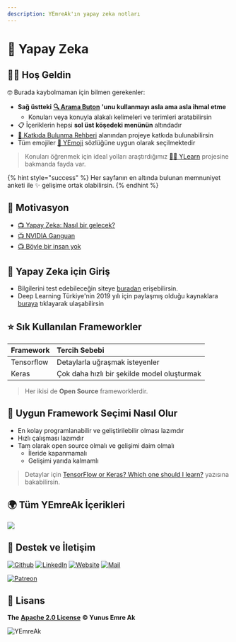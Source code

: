 ```yaml
---
description: YEmreAk'ın yapay zeka notları
---
```


# 🧠 Yapay Zeka

## 🙋‍♂️ Hoş Geldin

🤓 Burada kaybolmaman için bilmen gerekenler:

* **Sağ üstteki** [**🔍 Arama Buton**](https://iuce.yemreak.com/?q=) **'unu kullanmayı asla ama asla ihmal etme**
  * Konuları veya konuyla alakalı kelimeleri ve terimleri aratabilirsin
* 📋 İçeriklerin hepsi **sol üst köşedeki menünün** altındadır
* [💖 Katkıda Bulunma Rehberi](https://wiki.yemreak.com/contributing) alanından projeye katkıda bulunabilirsin
* Tüm emojiler [🚀 YEmoji](https://learn.yemreak.com/yonetim/yemoji) sözlüğüne uygun olarak seçilmektedir

> Konuları öğrenmek için ideal yolları araştırdığımız [👨‍🏫 YLearn](https://learn.yemreak.com/) projesine bakmanda fayda var.

{% hint style="success" %}
Her sayfanın en altında bulunan memnuniyet anketi ile ✨ gelişime ortak olabilirsin.
{% endhint %}

## 🚀 Motivasyon

* [📺 Yapay Zeka: Nasıl bir gelecek?](https://www.youtube.com/watch?v=qh2ESbatq68)
* [📺 NVIDIA Ganguan](https://www.youtube.com/watch?v=1iMmenHFdCE)
* [📺 Böyle bir insan yok](https://youtu.be/N4m_xt4vFwY)

## 🚶‍ Yapay Zeka için Giriş

* Bilgilerini test edebileceğin siteye [buradan](https://www.hackerrank.com/domains/ai) erişebilirsin.
* Deep Learning Türkiye'nin 2019 yılı için paylaşmış olduğu kaynaklara [buraya](https://medium.com/deep-learning-turkiye/2019-yapay-zeka-e%C4%9Fitim-ve-uygulama-program%C4%B1-add138988809) tıklayarak ulaşabilirsin

## ⭐ Sık Kullanılan Frameworkler

| Framework | Tercih Sebebi |
| :--- | :--- |
| Tensorflow | Detaylarla uğraşmak isteyenler |
| Keras | Çok daha hızlı bir şekilde model oluşturmak |

> Her ikisi de **Open Source** frameworklerdir.

## 🤔 Uygun Framework Seçimi Nasıl Olur

* En kolay programlanabilir ve geliştirilebilir olması lazımdır
* Hızlı çalışması lazımdır
* Tam olarak open source olmalı ve gelişimi daim olmalı
  * İleride kapanmamalı
  * Gelişimi yarıda kalmamlı

> Detaylar için [TensorFlow or Keras? Which one should I learn?](https://medium.com/implodinggradients/tensorflow-or-keras-which-one-should-i-learn-5dd7fa3f9ca0) yazısına bakabilirsin.

## 🌍 Tüm YEmreAk İçerikleri

![](https://drive.google.com/uc?id=1LZoJzZyY_uYbl3zCxk6ZtZPaDiMHglMv)

## 💖 Destek ve İletişim

​[​![Github](https://drive.google.com/uc?id=1PzkuWOoBNMg0uOMmqwHtVoYt0WCqi-O5)​](https://github.com/yedhrab) [​![LinkedIn](https://drive.google.com/uc?id=1hvdil0ZHVEzekQ4AYELdnPOqzunKpnzJ)​](https://www.linkedin.com/in/yemreak/) [​![Website](https://drive.google.com/uc?id=1wR8Ph0FBs36ZJl0Ud-HkS0LZ9b66JBqJ)​](https://yemreak.com/) [​![Mail](https://drive.google.com/uc?id=142rP0hbrnY8T9kj_84_r7WxPG1hzWEcN)​](mailto::yedhrab@gmail.com?subject=YArtificialIntelligence%20%7C%20Github)​

​[​![Patreon](https://drive.google.com/uc?id=11YmCRmySX7v7QDFS62ST2JZuE70RFjDG)](https://www.patreon.com/yemreak/)

## 🔏 Lisans

**The** [**Apache 2.0 License**](https://choosealicense.com/licenses/apache-2.0/) **©️ Yunus Emre Ak**

![YEmreAk](https://drive.google.com/uc?id=1Wd_YLVOkAhXPVqFMx_aZyFvyTy_88H-Z)

